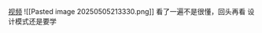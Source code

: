 [视频](https://www.bilibili.com/list/watchlater?spm_id_from=333.881.0.0&watchlater_cfg=%7B%22viewed%22%3A0,%22key%22%3A%22%22,%22asc%22%3Afalse%7D&oid=1506357577&bvid=BV1ZS421X74d)
![[Pasted image 20250505213330.png]]
看了一遍不是很懂，回头再看
设计模式还是要学
